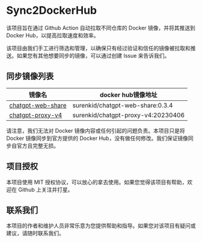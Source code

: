 # Sync2DockerHub

该项目旨在通过 Github Action 自动拉取不同仓库的 Docker 镜像，并将其推送到 Docker Hub，以提高拉取速度和效率。

该项目由我们手工进行筛选和管理，以确保只有经过验证和信任的镜像被拉取和推送。如果您有其他想要同步的镜像，可以通过创建 Issue 来告诉我们。

## 同步镜像列表

| 镜像名             | docker hub镜像地址            |
|-------------------|----------------------------|
| [chatgpt-web-share](https://github.com/moeakwak/chatgpt-web-share/pkgs/container/chatgpt-web-share) | surenkid/chatgpt-web-share:0.3.4 |
| [chatgpt-proxy-v4](https://github.com/acheong08/ChatGPT-Proxy-V4) | surenkid/chatgpt-proxy-v4:20230406 |

请注意，我们无法对 Docker 镜像内容或任何引起的问题负责。本项目只是将 Docker 镜像同步到官方提供的 Docker Hub，没有做任何修改。我们保证镜像同步自官方且完整无损。

## 项目授权

本项目使用 MIT 授权协议，可以放心的拿去使用。如果您觉得该项目有帮助，欢迎在 Github 上关注并打星。

## 联系我们

本项目的作者和维护人员非常乐意为您提供帮助和指导。如果您对该项目有疑问或建议，请随时联系我们。

